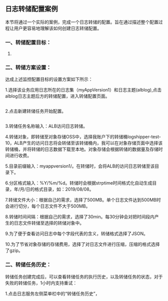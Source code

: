 ## 日志转储配置案例

本节将通过一个实际的案例，完成一个日志转储的配置。旨在通过描述整个配置过程让用户更容易地理解该如何创建日志转储配置。

### 一、转储配置目标：

1.

### 二、转储方案设置：

达成上述监控配置目标的设置方案如下所示：

1.选择该业务应用日志所在的日志集（myAppVersion1）和日志主题(alblog),点击alblog日志主题后方的转储配置，进入转储配置页面。

![]()

2.点击新建转储任务开始配置。

![]()

3.转储任务名称输入：ALB访问日志转储。

4.转储对象，即转储至对象存储OSS中，选择我账户下的转储桶logshipper-test-10，ALB产生的访问日志将会转储至该转储桶内，我可以在对象存储页面中选择该转储桶，并将转储的日志数据下载至本地。对象存储会根据转储的数据量及存储时间进行收费。

5.目录前缀输入：myappversion1/。在转储时，会将ALB的访问日志转储至该目录下。

6.分区格式输入：%Y/%m/%d。转储时会根据strptime时间格式化自动生成目录，年/月/日的格式目录，如：2019/08/08。

7.转储文件大小：根据自己的需求，选择了500MB。单个日志文件达到500MB时会进行切分，每个日志文件不大于500MB。

8.转储时间间隔：根据自己的需求，选择了30min。每30分钟会对把时间段内产生的日志文件转储至选择的转储对象中。

9.为了便于查看访问日志中每个字段代表的含义，转储格式选择了JSON。

10.为了节省对象存储的存储费用，选择了对日志文件进行压缩，压缩的格式选择了gzip。

### 二、转储任务历史：

转储任务创建完成后，可以查看转储任务的执行历史，以及转储任务的状态，对于失败的转储任务，1小时内支持重试：

1.点击日志服务左侧菜单栏中的“转储任务历史”，















